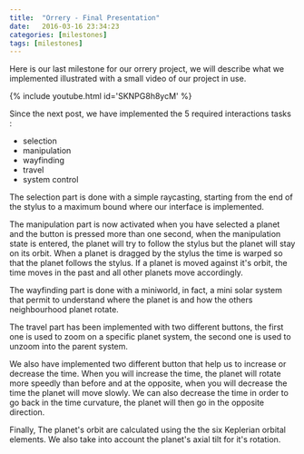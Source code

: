 ```yaml
---
title:  "Orrery - Final Presentation"
date:   2016-03-16 23:34:23
categories: [milestones]
tags: [milestones]
---
```


Here is our last milestone for our orrery project, we will describe what we implemented illustrated with a small video of our project in use.

{% include youtube.html id='SKNPG8h8ycM' %}

Since the next post, we have implemented the 5 required interactions tasks :

- selection
- manipulation
- wayfinding
- travel
- system control

The selection part is done with a simple raycasting, starting from the end of the stylus to a maximum bound where our interface is implemented.

The manipulation part is now activated when you have selected a planet and the button is pressed more than one second, when the manipulation state is entered, the planet will try to follow the stylus but the planet will stay on its orbit. When a planet is dragged by the stylus the time is warped so that the planet follows the stylus. If a planet is moved against it's orbit, the time moves in the past and all other planets move accordingly.

The wayfinding part is done with a miniworld, in fact, a mini solar system that permit to understand where the planet is and how the others neighbourhood planet rotate.

The travel part has been implemented with two different buttons, the first one is used to zoom on a specific planet system, the second one is used to unzoom into the parent system.

We also have implemented two different button that help us to increase or decrease the time. When you will increase the time, the planet will rotate more speedly than before and at the opposite, when you will decrease the time the planet will move slowly. We can also decrease the time in order to go back in the time curvature, the planet will then go in the opposite direction.


Finally, The planet's orbit are calculated using the the six Keplerian orbital elements. We also take into account the planet's axial tilt for it's rotation.
